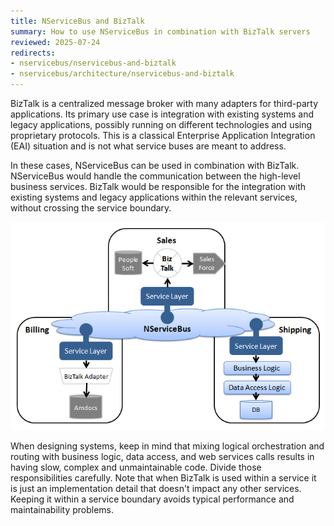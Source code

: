 ```yaml
---
title: NServiceBus and BizTalk
summary: How to use NServiceBus in combination with BizTalk servers
reviewed: 2025-07-24
redirects:
- nservicebus/nservicebus-and-biztalk
- nservicebus/architecture/nservicebus-and-biztalk
---
```


BizTalk is a centralized message broker with many adapters for third-party applications. Its primary use case is integration with existing systems and legacy applications, possibly running on different technologies and using proprietary protocols. This is a classical Enterprise Application Integration (EAI) situation and is not what service buses are meant to address.

In these cases, NServiceBus can be used in combination with BizTalk. NServiceBus would handle the communication between the high-level business services. BizTalk would be responsible for the integration with existing systems and legacy applications within the relevant services, without crossing the service boundary. 

![How NServiceBus and BizTalk fit together in an architecture](nservicebus-biztalk.png)

When designing systems, keep in mind that mixing logical orchestration and routing with business logic, data access, and web services calls results in having slow, complex and unmaintainable code. Divide those responsibilities carefully. Note that when BizTalk is used within a service it is just an implementation detail that doesn't impact any other services. Keeping it within a service boundary avoids typical performance and maintainability problems.
